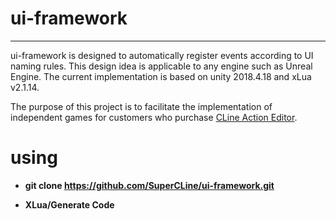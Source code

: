 # ui-framework

----------

ui-framework is designed to automatically register events according to UI naming rules. This design idea is applicable to any engine such as Unreal Engine. The current implementation is based on unity 2018.4.18 and xLua v2.1.14.

The purpose of this project is to facilitate the implementation of independent games for customers who purchase 
[CLine Action Editor](https://assetstore.unity.com/packages/templates/systems/cline-action-editor-2-163343 "CLine Action Editor 2").


# using

- **git clone https://github.com/SuperCLine/ui-framework.git**


- **XLua/Generate Code**